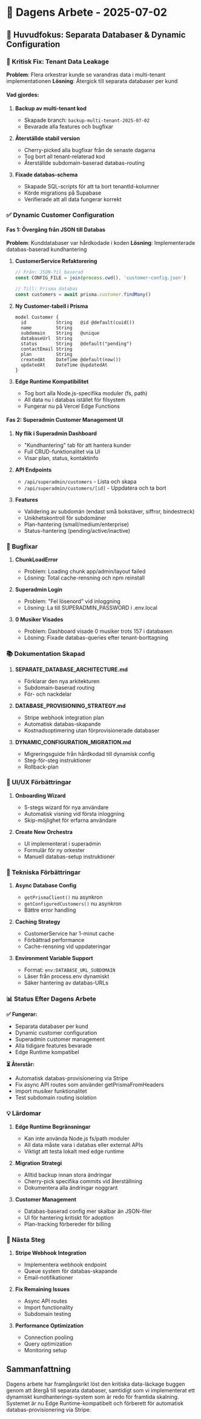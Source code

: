 # 📅 Dagens Arbete - 2025-07-02

## 🎯 Huvudfokus: Separata Databaser & Dynamic Configuration

### 🔴 Kritisk Fix: Tenant Data Leakage
**Problem**: Flera orkestrar kunde se varandras data i multi-tenant implementationen
**Lösning**: Återgick till separata databaser per kund

#### Vad gjordes:
1. **Backup av multi-tenant kod**
   - Skapade branch: `backup-multi-tenant-2025-07-02`
   - Bevarade alla features och bugfixar

2. **Återställde stabil version**
   - Cherry-picked alla bugfixar från de senaste dagarna
   - Tog bort all tenant-relaterad kod
   - Återställde subdomain-baserad databas-routing

3. **Fixade databas-schema**
   - Skapade SQL-scripts för att ta bort tenantId-kolumner
   - Körde migrations på Supabase
   - Verifierade att all data fungerar korrekt

### ✅ Dynamic Customer Configuration

#### Fas 1: Övergång från JSON till Databas
**Problem**: Kunddatabaser var hårdkodade i koden
**Lösning**: Implementerade databas-baserad kundhantering

1. **CustomerService Refaktorering**
   ```typescript
   // Från: JSON-fil baserad
   const CONFIG_FILE = join(process.cwd(), 'customer-config.json')
   
   // Till: Prisma databas
   const customers = await prisma.customer.findMany()
   ```

2. **Ny Customer-tabell i Prisma**
   ```prisma
   model Customer {
     id           String   @id @default(cuid())
     name         String
     subdomain    String   @unique
     databaseUrl  String
     status       String   @default("pending")
     contactEmail String
     plan         String
     createdAt    DateTime @default(now())
     updatedAt    DateTime @updatedAt
   }
   ```

3. **Edge Runtime Kompatibilitet**
   - Tog bort alla Node.js-specifika moduler (fs, path)
   - All data nu i databas istället för filsystem
   - Fungerar nu på Vercel Edge Functions

#### Fas 2: Superadmin Customer Management UI

1. **Ny flik i Superadmin Dashboard**
   - "Kundhantering" tab för att hantera kunder
   - Full CRUD-funktionalitet via UI
   - Visar plan, status, kontaktinfo

2. **API Endpoints**
   - `/api/superadmin/customers` - Lista och skapa
   - `/api/superadmin/customers/[id]` - Uppdatera och ta bort

3. **Features**
   - Validering av subdomän (endast små bokstäver, siffror, bindestreck)
   - Unikhetskontroll för subdomäner
   - Plan-hantering (small/medium/enterprise)
   - Status-hantering (pending/active/inactive)

### 🐛 Bugfixar

1. **ChunkLoadError**
   - Problem: Loading chunk app/admin/layout failed
   - Lösning: Total cache-rensning och npm reinstall

2. **Superadmin Login**
   - Problem: "Fel lösenord" vid inloggning
   - Lösning: La till SUPERADMIN_PASSWORD i .env.local

3. **0 Musiker Visades**
   - Problem: Dashboard visade 0 musiker trots 157 i databasen
   - Lösning: Fixade databas-queries efter tenant-borttagning

### 📚 Dokumentation Skapad

1. **SEPARATE_DATABASE_ARCHITECTURE.md**
   - Förklarar den nya arkitekturen
   - Subdomain-baserad routing
   - För- och nackdelar

2. **DATABASE_PROVISIONING_STRATEGY.md**
   - Stripe webhook integration plan
   - Automatisk databas-skapande
   - Kostnadsoptimering utan förprovisionerade databaser

3. **DYNAMIC_CONFIGURATION_MIGRATION.md**
   - Migreringsguide från hårdkodad till dynamisk config
   - Steg-för-steg instruktioner
   - Rollback-plan

### 🎨 UI/UX Förbättringar

1. **Onboarding Wizard**
   - 5-stegs wizard för nya användare
   - Automatisk visning vid första inloggning
   - Skip-möjlighet för erfarna användare

2. **Create New Orchestra**
   - UI implementerat i superadmin
   - Formulär för ny orkester
   - Manuell databas-setup instruktioner

### 🔧 Tekniska Förbättringar

1. **Async Database Config**
   - `getPrismaClient()` nu asynkron
   - `getConfiguredCustomers()` nu asynkron
   - Bättre error handling

2. **Caching Strategy**
   - CustomerService har 1-minut cache
   - Förbättrad performance
   - Cache-rensning vid uppdateringar

3. **Environment Variable Support**
   - Format: `env:DATABASE_URL_SUBDOMAIN`
   - Läser från process.env dynamiskt
   - Säker hantering av databas-URLs

### 📊 Status Efter Dagens Arbete

**✅ Fungerar:**
- Separata databaser per kund
- Dynamic customer configuration
- Superadmin customer management
- Alla tidigare features bevarade
- Edge Runtime kompatibel

**⏳ Återstår:**
- Automatisk databas-provisionering via Stripe
- Fix async API routes som använder getPrismaFromHeaders
- Import musiker funktionalitet
- Test subdomain routing isolation

### 💡 Lärdomar

1. **Edge Runtime Begränsningar**
   - Kan inte använda Node.js fs/path moduler
   - All data måste vara i databas eller external APIs
   - Viktigt att testa lokalt med edge runtime

2. **Migration Strategi**
   - Alltid backup innan stora ändringar
   - Cherry-pick specifika commits vid återställning
   - Dokumentera alla ändringar noggrant

3. **Customer Management**
   - Databas-baserad config mer skalbar än JSON-filer
   - UI för hantering kritiskt för adoption
   - Plan-tracking förbereder för billing

### 🚀 Nästa Steg

1. **Stripe Webhook Integration**
   - Implementera webhook endpoint
   - Queue system för databas-skapande
   - Email-notifikationer

2. **Fix Remaining Issues**
   - Async API routes
   - Import functionality
   - Subdomain testing

3. **Performance Optimization**
   - Connection pooling
   - Query optimization
   - Monitoring setup

## Sammanfattning

Dagens arbete har framgångsrikt löst den kritiska data-läckage buggen genom att återgå till separata databaser, samtidigt som vi implementerat ett dynamiskt kundhanterings-system som är redo för framtida skalning. Systemet är nu Edge Runtime-kompatibelt och förberett för automatisk databas-provisionering via Stripe.